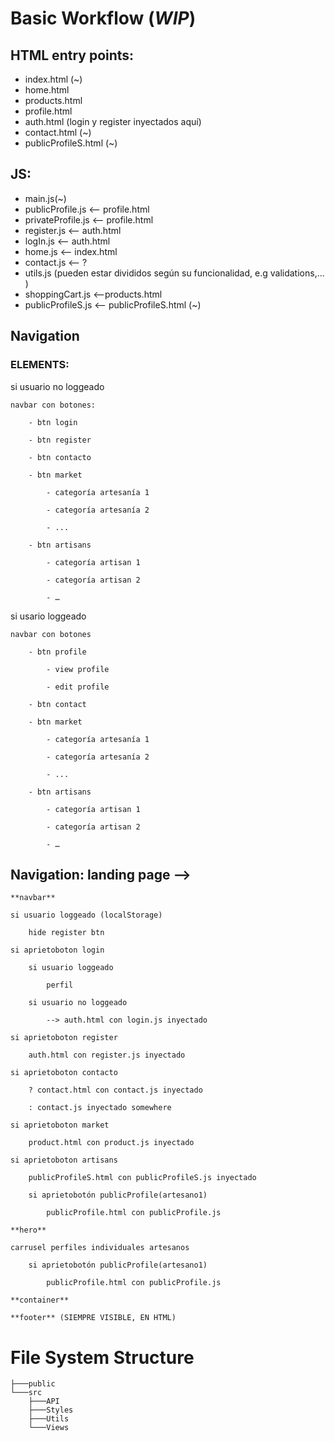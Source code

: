 # Basic Workflow (*WIP*)

## HTML entry points:

- index.html (~)
- home.html
- products.html
- profile.html
- auth.html (login y register inyectados aquí)
- contact.html (~)
- publicProfileS.html (~)

## JS: 

- main.js(~)
- publicProfile.js <-- profile.html
- privateProfile.js <-- profile.html
- register.js <-- auth.html
- logIn.js <-- auth.html
- home.js <-- index.html
- contact.js <-- ?
- utils.js (pueden estar divididos según su funcionalidad, e.g validations,... )
- shoppingCart.js <--products.html
- publicProfileS.js <-- publicProfileS.html (~)

## Navigation

### ELEMENTS:
si usuario no loggeado

	navbar con botones: 
 
		- btn login
  
		- btn register
  
		- btn contacto 
  
		- btn market
  
			- categoría artesanía 1
   
			- categoría artesanía 2
   
			- ...
   
		- btn artisans
  
			- categoría artisan 1
   
			- categoría artisan 2
   
			- …
   
si usario loggeado

	navbar con botones
 
		- btn profile
  
			- view profile
   
			- edit profile
   
		- btn contact

		- btn market
  
			- categoría artesanía 1
   
			- categoría artesanía 2
   
			- ...
   
		- btn artisans
  
			- categoría artisan 1
   
			- categoría artisan 2
   
			- …


## Navigation: landing page -->

	**navbar**
 
	si usuario loggeado (localStorage)
 
		hide register btn
		
	si aprietoboton login
 
		si usuario loggeado
  
			perfil
   
		si usuario no loggeado
  
			--> auth.html con login.js inyectado
   
	si aprietoboton register
 
		auth.html con register.js inyectado 
  
	si aprietoboton contacto 
 
		? contact.html con contact.js inyectado
  
		: contact.js inyectado somewhere
  
	si aprietoboton market
 
		product.html con product.js inyectado
  
	si aprietoboton artisans
 
		publicProfileS.html con publicProfileS.js inyectado
  
		si aprietobotón publicProfile(artesano1)
  
			publicProfile.html con publicProfile.js
	
	**hero**
 
	carrusel perfiles individuales artesanos
 
		si aprietobotón publicProfile(artesano1)
  
			publicProfile.html con publicProfile.js

	**container**

	**footer** (SIEMPRE VISIBLE, EN HTML)


# File System Structure
```
├───public
└───src
    ├───API
    ├───Styles
    ├───Utils
    └───Views
```


